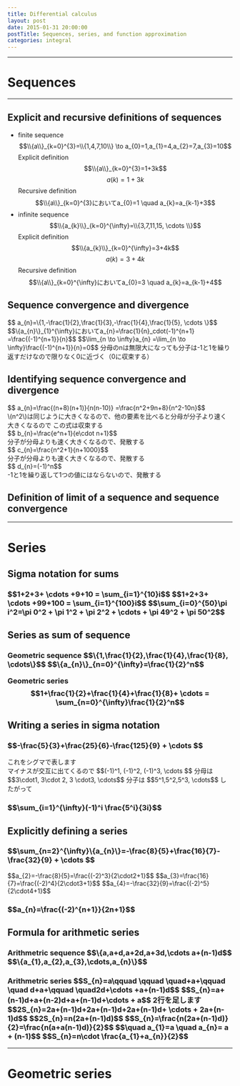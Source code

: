 ```yaml
---
title: Differential calculus
layout: post
date: 2015-01-31 20:00:00
postTitle: Sequences, series, and function approximation
categories: integral
---
```


-------

# Sequences

--------

## Explicit and recursive definitions of sequences

+ finite sequence
$$\\{a\\}_{k=0}^{3}=\\{1,4,7,10\\}
\to a_{0}=1,a_{1}=4,a_{2}=7,a_{3}=10$$
Explicit definition
$$\\{a\\}_{k=0}^{3}=1+3k$$
$$a(k)=1+3k$$
Recursive definition
$$\\{a\\}_{k=0}^{3}においてa_{0}=1 \quad a_{k}=a_{k-1}+3$$ 
+ infinite sequence
$$\\{a_{k}\\}_{k=0}^{\infty}=\\{3,7,11,15, \cdots \\}$$
Explicit definition
$$\\{a_{k}\\}_{k=0}^{\infty}=3+4k$$
$$a(k)=3+4k$$
Recursive definition
$$\\{a\\}_{k=0}^{\infty}においてa_{0}=3 \quad a_{k}=a_{k-1}+4$$ 

## Sequence convergence and divergence

<div class="row">
  <div class="col-sm-12">
    <div class="panel">
      $$ a_{n}=\{1,-\frac{1}{2},\frac{1}{3},-\frac{1}{4},\frac{1}{5}, \cdots \}$$
    </div>
    $$\{a_{n}\}_{1}^{\infty}においてa_{n}=\frac{1}{n}_cdot(-1)^{n+1}
    =\frac{(-1)^{n+1}}{n}$$
    $$\lim_{n \to \infty}a_{n}
    =\lim_{n \to \infty}\frac{(-1)^{n+1}}{n}=0$$
    分母のnは無限大になっても分子は-1と1を繰り返すだけなので限りなく0に近づく（0に収束する）
  </div>
</div>

## Identifying sequence convergence and divergence

<div class="row">
  <div class="col-sm-12">
    <div class="panel">
    $$ a_{n}=\frac{(n+8)(n+1)}{n(n-10)}
    =\frac{n^2+9n+8}{n^2-10n}$$
    </div>
    \(n^2\)は同じように大きくなるので、他の要素を比べると分母が分子より速く大きくなるので
    この式は収束する
    <div class="panel">
    $$ b_{n}=\frac{e^n+1}{e\cdot n+1}$$
    </div>
    分子が分母よりも速く大きくなるので、発散する
    <div class="panel">
    $$ c_{n}=\frac{n^2+1}{n+1000}$$
    </div>
    分子が分母よりも速く大きくなるので、発散する
    <div class="panel">
    $$ d_{n}=(-1)^n$$
    </div>
    -1と1を繰り返して1つの値にはならないので、発散する
  </div>
</div>

## Definition of limit of a sequence and sequence convergence

-----------

# Series

## Sigma notation for sums

<h3>
  $$1+2+3+ \cdots +9+10 = \sum_{i=1}^{10}i$$
  $$1+2+3+ \cdots +99+100 = \sum_{i=1}^{100}i$$
  $$\sum_{i=0}^{50}\pi i^2=\pi 0^2 + \pi 1^2 + \pi 2^2 + \cdots + \pi 49^2 + \pi 50^2$$
</h3> 

## Series as sum of sequence

<h3>
Geometric sequence  
$$\{1,\frac{1}{2},\frac{1}{4},\frac{1}{8}, \cdots\}$$
$$\{a_{n}\}_{n=0}^{\infty}=\frac{1}{2}^n$$

Geometric series
$$1+\frac{1}{2}+\frac{1}{4}+\frac{1}{8}+ \cdots
= \sum_{n=0}^{\infty}\frac{1}{2}^n$$

</h3>

## Writing a series in sigma notation

<div class="panel">
  <h3>
  $$-\frac{5}{3}+\frac{25}{6}-\frac{125}{9} + \cdots $$
  </h3>
  これをシグマで表します
</div>
マイナスが交互に出てくるので
$$(-1)^1, (-1)^2, (-1)^3, \cdots $$
分母は
$$3\cdot1, 3\cdot 2, 3 \cdot3, \cdots$$
分子は
$$5^1,5^2,5^3, \cdots$$
したがって
<h3>
$$\sum_{i=1}^{\infty}(-1)^i \frac{5^i}{3i}$$
</h3>

## Explicitly defining a series

<div class="panel">
  <h3>
  $$\sum_{n=2}^{\infty}\{a_{n}\}=-\frac{8}{5}+\frac{16}{7}-\frac{32}{9} + \cdots $$
  </h3>
</div>
 $$a_{2}=-\frac{8}{5}=\frac{(-2)^3}{2\cdot2+1}$$
 $$a_{3}=\frac{16}{7}=\frac{(-2)^4}{2\cdot3+1}$$
 $$a_{4}=-\frac{32}{9}=\frac{(-2)^5}{2\cdot4+1}$$
<h3>
$$a_{n}=\frac{(-2)^{n+1}}{2n+1}$$
</h3>

## Formula for arithmetic series
<div class="panel">
  <h3>
  Arithmetric sequence  
  $$\{a,a+d,a+2d,a+3d,\cdots a+(n-1)d$$
  $$\{a_{1},a_{2},a_{3},\cdots,a_{n}\}$$
  </h3>
</div>
<div class="panel">
  <h3>
  Arithmetric series  
  $$S_{n}=a\qquad \qquad \quad+a+\qquad \quad d+a+\qquad \quad2d+\cdots +a+(n-1)d$$
  $$S_{n}=a+(n-1)d+a+(n-2)d+a+(n-1)d+\cdots + a$$
  2行を足します
  $$2S_{n}=2a+(n-1)d+2a+(n-1)d+2a+(n-1)d+ \cdots + 2a+(n-1)d$$
  $$2S_{n}=n(2a+(n-1)d)$$
  $$S_{n}=\frac{n(2a+(n-1)d)}{2}=\frac{n(a+a(n-1)d)}{2}$$
  $$\quad a_{1}=a \quad a_{n}= a + (n-1)$$
  $$S_{n}=n\cdot \frac{a_{1}+a_{n}}{2}$$
  </h3>
</div>

-----------

# Geometric series



<script type="text/javascript" src="http://cdn.mathjax.org/mathjax/latest/MathJax.js?config=TeX-AMS-MML_SVG"></script>
<script src="http://d3js.org/d3.v3.min.js" charset="utf-8"></script>
<script src="{{site.url}}/js/d3draws.js" charset="utf-8"></script>

<script>

  y0func = function y0func(x){
    return 0;
  };



</script>
